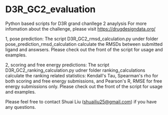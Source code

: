 # D3R_GC2_evaluation
Python based scripts for D3R grand chanllege 2 anaylysis
For more infomation about the challenge, please visit https://drugdesigndata.org/

1, pose prediction:
    The script D3R_GC2_rmsd_calculation.py under folder pose_prediction_rmsd_calculation calculate the RMSDs between submitted ligand and answsers.
    Please check out the front of the script for usage and examples.

2, scoring and free energy predictions:
    The script D3R_GC2_ranking_calculation.py udner folder ranking_calculations calculate the ranking related statistics: Kendall's Tau, Spearman's rho for both scoring and free energy submissions, and Pearson's R, RMSE for free energy submissions only. 
    Please check out the front of the script for usage and examples.

Please feel free to contact Shuai Liu (shuailiu25@gmail.com) if you have any questions.
